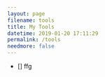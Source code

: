 ```yaml
---
layout: page
filename: tools
title: My Tools
datetime: 2019-01-20 17:11:29
permalink: /tools
needmore: false
---
```


 - [] ffg
 
